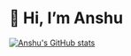 # 👋 Hi, I’m Anshu
[![Anshu's GitHub stats](https://github-readme-stats.vercel.app/api?username=thisissidam&rank_icon=github&show_icons=true&theme=transparent)](https://github.com/thisissidam/github-readme-stats)
